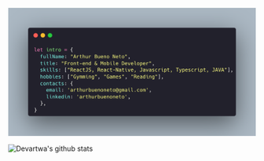 ![Introduction](https://github.com/devartwa/devartwa/blob/master/carbon.png)

![Devartwa's github stats](https://github-readme-stats.vercel.app/api?username=devartwa&show_icons=true&theme=dark)
